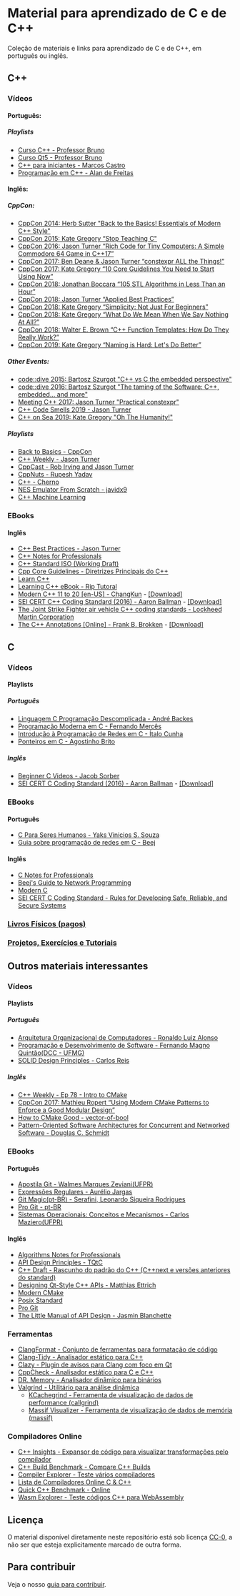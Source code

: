 Material para aprendizado de C e de C++
=======================================

Coleção de materiais e links para aprendizado de C e de C++, em português ou inglês.

C++
---

### Vídeos

#### Português:

##### Playlists

- [Curso C++ - Professor Bruno](https://www.youtube.com/playlist?list=PLx4x_zx8csUjczg1qPHavU1vw1IkBcm40)
- [Curso Qt5 - Professor Bruno](https://www.youtube.com/playlist?list=PLx4x_zx8csUhzAyii9-cY-IJwo00p_5AC)
- [C++ para iniciantes - Marcos Castro](https://www.youtube.com/playlist?list=PL8eBmR3QtPL13Dkn5eEfmG9TmzPpTp0cV)
- [Programação em C++ - Alan de Freitas](https://youtube.com/playlist?list=PLIUc9-A-aPpqrzY3YuWDUOyQLOBCb5lck)

#### Inglês:

##### CppCon:

- [CppCon 2014: Herb Sutter "Back to the Basics! Essentials of Modern C++ Style"](https://www.youtube.com/watch?v=xnqTKD8uD64)
- [CppCon 2015: Kate Gregory “Stop Teaching C"](https://www.youtube.com/watch?v=YnWhqhNdYyk)
- [CppCon 2016: Jason Turner “Rich Code for Tiny Computers: A Simple Commodore 64 Game in C++17”](https://www.youtube.com/watch?v=zBkNBP00wJE)
- [CppCon 2017: Ben Deane & Jason Turner “constexpr ALL the Things!”](https://www.youtube.com/watch?v=PJwd4JLYJJY)
- [CppCon 2017: Kate Gregory “10 Core Guidelines You Need to Start Using Now”](https://www.youtube.com/watch?v=XkDEzfpdcSg)
- [CppCon 2018: Jonathan Boccara “105 STL Algorithms in Less Than an Hour”](https://www.youtube.com/watch?v=2olsGf6JIkU)
- [CppCon 2018: Jason Turner “Applied Best Practices”](https://www.youtube.com/watch?v=DHOlsEd0eDE)
- [CppCon 2018: Kate Gregory “Simplicity: Not Just For Beginners”](https://www.youtube.com/watch?v=n0Ak6xtVXno)
- [CppCon 2018: Kate Gregory “What Do We Mean When We Say Nothing At All?”](https://www.youtube.com/watch?v=kYVxGyido9g)
- [CppCon 2018: Walter E. Brown “C++ Function Templates: How Do They Really Work?”](https://www.youtube.com/watch?v=NIDEjY5ywqU)
- [CppCon 2019: Kate Gregory “Naming is Hard: Let's Do Better”](https://www.youtube.com/watch?v=MBRoCdtZOYg)

##### Other Events:

- [code::dive 2015: Bartosz Szurgot "C++ vs C the embedded perspective"](https://www.youtube.com/watch?v=PDSvjwJ2M80&feature=youtu.be)
- [code::dive 2016: Bartosz Szurgot "The taming of the Software: C++, embedded... and more"](https://www.youtube.com/watch?v=NGLid96ceEo)
- [Meeting C++ 2017: Jason Turner "Practical constexpr"](https://www.youtube.com/watch?v=xtf9qkDTrZE)
- [C++ Code Smells 2019 - Jason Turner](https://www.youtube.com/watch?v=nqfgOCU_Do4)
- [C++ on Sea 2019: Kate Gregory "Oh The Humanity!"](https://www.youtube.com/watch?v=SzoquBerhUc)

##### Playlists

- [Back to Basics - CppCon](https://www.youtube.com/playlist?list=PL5qoVlA-tv09ykIIPHP9N6vgJaFPnYWCa)
- [C++ Weekly - Jason Turner](https://www.youtube.com/playlist?list=PLs3KjaCtOwSZ2tbuV1hx8Xz-rFZTan2J1)
- [CppCast - Rob Irving and Jason Turner](https://www.youtube.com/channel/UCuCjADS4u3uJDTqUaG0H9dA/playlists)
- [CppNuts - Rupesh Yadav](https://www.youtube.com/user/MrRupeshyadav/playlists)
- [C++ - Cherno](https://www.youtube.com/playlist?list=PLlrATfBNZ98dudnM48yfGUldqGD0S4FFb)
- [NES Emulator From Scratch - javidx9](https://www.youtube.com/watch?v=nViZg02IMQo&list=PLrOv9FMX8xJHqMvSGB_9G9nZZ_4IgteYf)
- [C++ Machine Learning](https://www.youtube.com/watch?v=jKtbNvCT8Dc&feature=youtu.be)

### EBooks

#### Inglês

- [C++ Best Practices - Jason Turner](https://legacy.gitbook.com/download/pdf/book/lefticus/cpp-best-practices)
- [C++ Notes for Professionals](https://books.goalkicker.com/CPlusPlusBook/)
- [C++ Standard ISO (Working Draft)](https://eel.is/c++draft/)
- [Cpp Core Guidelines - Diretrizes Principais do C++](http://isocpp.github.io/CppCoreGuidelines/CppCoreGuidelines)
- [Learn C++](https://www.learncpp.com/)
- [Learning C++ eBook - Rip Tutoral](https://riptutorial.com/ebook/cplusplus)
- [Modern C++ 11 to 20 [en-US] - ChangKun](https://changkun.de/modern-cpp/en-us/00-preface/) - [[Download]](https://changkun.de/modern-cpp/pdf/modern-cpp-tutorial-en-us.pdf)
- [SEI CERT C++ Coding Standard (2016) - Aaron Ballman](https://wiki.sei.cmu.edu/confluence/pages/viewpage.action?pageId=88046682) - [[Download]](https://resources.sei.cmu.edu/downloads/secure-coding/assets/sei-cert-cpp-coding-standard-2016-v01.pdf)
- [The Joint Strike Fighter air vehicle C++ coding standards - Lockheed Martin Corporation](http://www.stroustrup.com/JSF-AV-rules.pdf)
- [The C++ Annotations [Online] - Frank B. Brokken](http://www.icce.rug.nl/documents/cplusplus/) - [[Download]](https://gitlab.com/fbb-git/cppannotations-zip)



C
-

### Vídeos

#### Playlists

##### Português

- [Linguagem C Programação Descomplicada - André Backes](https://www.youtube.com/user/progdescomplicada/playlists)
- [Programação Moderna em C - Fernando Mercês](https://www.youtube.com/playlist?list=PLIfZMtpPYFP5qaS2RFQxcNVkmJLGQwyKE)
- [Introdução à Programação de Redes em C - Ítalo Cunha](https://www.youtube.com/playlist?list=PLyrH0CFXIM5Wzmbv-lC-qvoBejsa803Qk)
- [Ponteiros em C - Agostinho Brito](https://www.youtube.com/playlist?list=PLWWAoQUirHNoKlnNdSnDRw8NQEe9wcYiD)

##### Inglês

- [Beginner C Videos - Jacob Sorber](https://www.youtube.com/playlist?list=PL9IEJIKnBJjG5H0ylFAzpzs9gSmW_eICB)
- [SEI CERT C Coding Standard (2016) - Aaron Ballman](https://wiki.sei.cmu.edu/confluence/display/c/SEI+CERT+C+Coding+Standard) - [[Download]](https://resources.sei.cmu.edu/downloads/secure-coding/assets/sei-cert-c-coding-standard-2016-v01.pdf)

### EBooks

#### Português

- [C Para Seres Humanos - Yaks Vinicios S. Souza](https://github.com/Plankiton/CParaSeresHumanos/releases)
- [Guia sobre programação de redes em C - Beej](https://beej.us/guide/bgnet/translations/bgnet_ptbr.html)

#### Inglês

- [C Notes for Professionals](https://books.goalkicker.com/CBook/)
- [Beej's Guide to Network Programming](https://beej.us/guide/bgnet/html/)
- [Modern C](https://modernc.gforge.inria.fr/)
- [SEI CERT C Coding Standard - Rules for Developing Safe, Reliable, and Secure Systems](https://wiki.sei.cmu.edu/confluence/display/c/SEI+CERT+C+Coding+Standard)

### [Livros Físicos (pagos)](livros.md)

### [Projetos, Exercícios e Tutoriais](projetos-exercicios-tutoriais.md)

Outros materiais interessantes
------------------------------

### Vídeos

#### Playlists

##### Português

- [Arquitetura Organizacional de Computadores - Ronaldo Luiz Alonso](https://www.youtube.com/playlist?list=PLI_dauuJZJxCSXrlDtP8MVpqaajJzdsZn)
- [Programação e Desenvolvimento de Software - Fernando Magno Quintão(DCC - UFMG)](https://www.youtube.com/playlist?list=PLC-dUCVQghfd-2RHqSxKjBSTBc9FrT0GQ)
- [SOLID Design Principles - Carlos Reis](https://www.youtube.com/playlist?list=PLboKtxk1EpigdaiaKOv9Y4YpZdzEkNJcW)

##### Inglês

- [C++ Weekly - Ep 78 - Intro to CMake](https://www.youtube.com/watch?v=HPMvU64RUTY)
- [CppCon 2017: Mathieu Ropert “Using Modern CMake Patterns to Enforce a Good Modular Design”](https://www.youtube.com/watch?v=eC9-iRN2b04)
- [How to CMake Good - vector-of-bool](https://www.youtube.com/playlist?list=PLK6MXr8gasrGmIiSuVQXpfFuE1uPT615s)
- [Pattern-Oriented Software Architectures for Concurrent and Networked Software - Douglas C. Schmidt](https://www.youtube.com/playlist?list=PLZ9NgFYEMxp6CHE-QQ040tlDILNcBqJnc)

### EBooks

#### Português

- [Apostila Git - Walmes Marques Zeviani(UFPR)](https://gitlab.c3sl.ufpr.br/pet-estatistica/apostila-git/blob/devel/apostila_git.pdf)
- [Expressões Regulares - Aurélio Jargas](https://aurelio.net/regex/guia/)
- [Git Magic(pt-BR) - Serafini, Leonardo Siqueira Rodrigues](http://www-cs-students.stanford.edu/~blynn/gitmagic/intl/pt_br/)
- [Pro Git - pt-BR](https://git-scm.com/book/pt-br)
- [Sistemas Operacionais: Conceitos e Mecanismos - Carlos Maziero(UFPR)](http://wiki.inf.ufpr.br/maziero/doku.php?id=socm:start)

#### Inglês

- [Algorithms Notes for Professionals](https://books.goalkicker.com/AlgorithmsBook/)
- [API Design Principles - TQtC](https://wiki.qt.io/API_Design_Principles)
- [C++ Draft - Rascunho do padrão do C++ (C++next e versões anteriores do standard)](https://eel.is/c++draft)
- [Designing Qt-Style C++ APIs - Matthias Ettrich](https://doc.qt.io/archives/qq/qq13-apis.html)
- [Modern CMake](http://cliutils.gitlab.io/modern-cmake/)
- [Posix Standard](https://pubs.opengroup.org/onlinepubs/9699919799/)
- [Pro Git](https://git-scm.com/book)
- [The Little Manual of API Design - Jasmin Blanchette](https://people.mpi-inf.mpg.de/~jblanche/api-design.pdf)

### Ferramentas

- [ClangFormat - Conjunto de ferramentas para formatação de código](https://clang.llvm.org/docs/ClangFormat.html)
- [Clang-Tidy - Analisador estático para C++](https://clang.llvm.org/extra/clang-tidy/)
- [Clazy - Plugin de avisos para Clang com foco em Qt](https://kde.org/applications/development/org.kde.clazy)
- [CppCheck - Analisador estático para C e C++](http://cppcheck.sourceforge.net/)
- [DR. Memory - Analisador dinâmico para binários](https://drmemory.org)
- [Valgrind - Utilitário para análise dinâmica](https://valgrind.org/)
    - [KCachegrind - Ferramenta de visualização de dados de performance (callgrind)](https://kde.org/applications/development/org.kde.kcachegrind)
    - [Massif Visualizer - Ferramenta de visualização de dados de memória (massif)](https://kde.org/applications/development/org.kde.massif-visualizer)

### Compiladores Online
 - [C++ Insights - Expansor de código para visualizar transformações pelo compilador](https://cppinsights.io/)
 - [C++ Build Benchmark - Compare C++ Builds](https://build-bench.com)
 - [Compiler Explorer - Teste vários compiladores](https://godbolt.org/)
 - [Lista de Compiladores Online C & C++](https://arnemertz.github.io/online-compilers/)
 - [Quick C++ Benchmark - Online](http://quick-bench.com/)
 - [Wasm Explorer - Teste códigos C++ para WebAssembly](https://mbebenita.github.io/WasmExplorer/)

Licença
-------

O material disponível diretamente neste repositório está sob licença
[CC-0](LICENSE), a não ser que esteja explicitamente marcado de outra forma.


Para contribuir
---------------

Veja o nosso [guia para contribuir](CONTRIBUTING.md).
